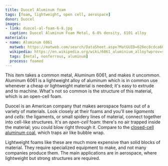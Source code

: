 ```yaml
---
title: Duocel Aluminum foam
tags: [foam, lightweight, open cell, aerospace]
donor: Duocel
images:
- link: duocel-al-foam-6-8.jpg
  caption: Duocel Aluminum Foam Metal, 6-8% density, 6101 alloy
materials:
- name: Aluminum 6061
  matweb: https://matweb.com/search/DataSheet.aspx?MatGUID=626ec8cdca604f1994be4fc2bc6f7f63
  wikipedia: https://en.wikipedia.org/wiki/6061_aluminium_alloy?wprov=srpw1_0
  tags: [metal, nonferrous, aluminum]
  process: foamed
---
```


This item takes a common metal, Aluminum 6061, and makes it uncommon. Aluminum 6061 is a lightweight alloy of aluminum which is in common use whenever a cheap or lightweight material is needed; it's easy to extrude and to machine. What's not so common is the structure of this material, which is an open-cell foam.

Duocel is an American company that makes aerospace foams out of a variety of materials. Look closely at their foams and you'll see *ligaments* and *cells*: the ligaments, or small spidery lines of material, connect together into cell-like structures. It's an *open-cell* foam: there's no air trapped inside the material; you could blow right through it. Compare to the [closed-cell aluminum coal](items/cc-al-foam), which traps air like bubble wrap.

Lightweight foams like these are much more expensive than solid blocks of material. They require specialized equipment to make, and not many companies produce them. The main applications are in aerospace, where lightweight but strong structures are required.
